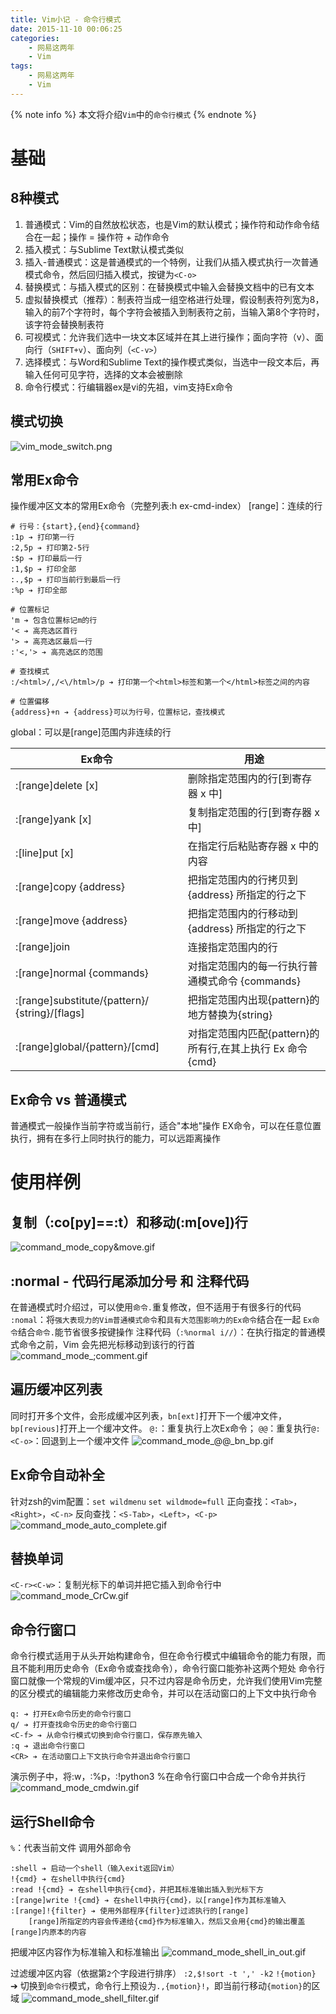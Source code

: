 ```yaml
---
title: Vim小记 - 命令行模式
date: 2015-11-10 00:06:25
categories:
    - 网易这两年
    - Vim
tags:
    - 网易这两年
    - Vim
---
```


{% note info %}
本文将介绍`Vim`中的`命令行模式`
{% endnote %}

<!-- more -->

# 基础

## 8种模式
1. 普通模式：Vim的自然放松状态，也是Vim的默认模式；操作符和动作命令结合在一起；操作 = 操作符 + 动作命令
2. 插入模式：与Sublime Text默认模式类似
3. 插入-普通模式：这是普通模式的一个特例，让我们从插入模式执行一次普通模式命令，然后回归插入模式，按键为`<C-o>`
4. 替换模式：与插入模式的区别：在替换模式中输入会替换文档中的已有文本
5. 虚拟替换模式（推荐）：制表符当成一组空格进行处理，假设制表符列宽为8，输入的前7个字符时，每个字符会被插入到制表符之前，当输入第8个字符时，该字符会替换制表符
6. 可视模式：允许我们选中一块文本区域并在其上进行操作；面向字符（v）、面向行（`SHIFT+v`）、面向列（`<C-v>`）
7. 选择模式：与Word和Sublime Text的操作模式类似，当选中一段文本后，再输入任何可见字符，选择的文本会被删除
8. 命令行模式：行编辑器ex是vi的先祖，vim支持Ex命令

## 模式切换
![vim_mode_switch.png](http://ouxz9b8l3.bkt.clouddn.com/vim_mode_switch.png)

## 常用Ex命令
操作缓冲区文本的常用Ex命令（完整列表:h ex-cmd-index）
[range]：连续的行
```
# 行号：{start},{end}{command}
:1p ➔ 打印第一行
:2,5p ➔ 打印第2-5行
:$p ➔ 打印最后一行
:1,$p ➔ 打印全部
:.,$p ➔ 打印当前行到最后一行
:%p ➔ 打印全部

# 位置标记
'm ➔ 包含位置标记m的行
'< ➔ 高亮选区首行
'> ➔ 高亮选区最后一行
:'<,'> ➔ 高亮选区的范围

# 查找模式
:/<html>/,/<\/html>/p ➔ 打印第一个<html>标签和第一个</html>标签之间的内容

# 位置偏移
{address}+n ➔ {address}可以为行号，位置标记，查找模式
```
global：可以是[range]范围内非连续的行

| Ex命令 | 用途 |
| --- | --- |
| :[range]delete [x] | 删除指定范围内的行[到寄存器 x 中] |
| :[range]yank [x] | 复制指定范围的行[到寄存器 x 中] |
| :[line]put [x] | 在指定行后粘贴寄存器 x 中的内容 |
| :[range]copy {address} | 把指定范围内的行拷贝到 {address} 所指定的行之下 |
| :[range]move {address} | 把指定范围内的行移动到 {address} 所指定的行之下 |
| :[range]join | 连接指定范围内的行 |
| :[range]normal {commands} | 对指定范围内的每一行执行普通模式命令 {commands} |
| :[range]substitute/{pattern}/ {string}/[flags] | 把指定范围内出现{pattern}的地方替换为{string} |
| :[range]global/{pattern}/[cmd] | 对指定范围内匹配{pattern}的所有行,在其上执行 Ex 命令{cmd}  |

## Ex命令 vs 普通模式
普通模式一般操作当前字符或当前行，适合"本地"操作
EX命令，可以在任意位置执行，拥有在多行上同时执行的能力，可以远距离操作

# 使用样例

##  复制（:co[py]==:t）和移动(:m[ove])行
![command_mode_copy&move.gif](http://ouxz9b8l3.bkt.clouddn.com/command_mode_copy&move.gif)

## :normal - 代码行尾添加分号 和 注释代码
在普通模式时介绍过，可以使用`命令.`重复修改，但不适用于有很多行的代码
`:nomal`：将`强大表现力的Vim普通模式命令`和`具有大范围影响力的Ex命令`结合在一起
`Ex命令`结合`命令.`能节省很多按键操作
注释代码（`:%normal i//`）：在执行指定的普通模式命令之前，Vim 会先把光标移动到该行的行首
![command_mode_;comment.gif](http://ouxz9b8l3.bkt.clouddn.com/command_mode_;comment.gif)

## 遍历缓冲区列表
同时打开多个文件，会形成缓冲区列表，`bn[ext]`打开下一个缓冲文件，`bp[revious]`打开上一个缓冲文件。
`@:`：重复执行上次Ex命令；
`@@`：重复执行`@:`
`<C-o>`：回退到上一个缓冲文件
![command_mode_@@_bn_bp.gif](http://ouxz9b8l3.bkt.clouddn.com/command_mode_@@_bn_bp.gif)

## Ex命令自动补全
针对zsh的vim配置：`set wildmenu` `set wildmode=full`
正向查找：`<Tab>`，`<Right>`，`<C-n>`
反向查找：`<S-Tab>`，`<Left>`，`<C-p>`
![command_mode_auto_complete.gif](http://ouxz9b8l3.bkt.clouddn.com/command_mode_auto_complete.gif)

## 替换单词
`<C-r><C-w>`：复制光标下的单词并把它插入到命令行中
![command_mode_CrCw.gif](http://ouxz9b8l3.bkt.clouddn.com/command_mode_CrCw.gif)

## 命令行窗口

命令行模式适用于从头开始构建命令，但在命令行模式中编辑命令的能力有限，而且不能利用历史命令（Ex命令或查找命令），命令行窗口能弥补这两个短处
命令行窗口就像一个常规的Vim缓冲区，只不过内容是命令历史，允许我们使用Vim完整的区分模式的编辑能力来修改历史命令，并可以在活动窗口的上下文中执行命令
```
q: ➔ 打开Ex命令历史的命令行窗口
q/ ➔ 打开查找命令历史的命令行窗口
<C-f> ➔ 从命令行模式切换到命令行窗口，保存原先输入
:q ➔ 退出命令行窗口
<CR> ➔ 在活动窗口上下文执行命令并退出命令行窗口
```

演示例子中，将:w，:%p，:!python3 %在命令行窗口中合成一个命令并执行
![command_mode_cmdwin.gif](http://ouxz9b8l3.bkt.clouddn.com/command_mode_cmdwin.gif)

## 运行Shell命令

`%`：代表当前文件
调用外部命令
```
:shell ➔ 启动一个shell（输入exit返回Vim）
!{cmd} ➔ 在shell中执行{cmd}
:read !{cmd} ➔ 在shell中执行{cmd}，并把其标准输出插入到光标下方
:[range]write !{cmd} ➔ 在shell中执行{cmd}，以[range]作为其标准输入
:[range]!{filter} ➔ 使用外部程序{filter}过滤执行的[range]
    [range]所指定的内容会传递给{cmd}作为标准输入，然后又会用{cmd}的输出覆盖[range]内原本的内容
```

把缓冲区内容作为标准输入和标准输出
![command_mode_shell_in_out.gif](http://ouxz9b8l3.bkt.clouddn.com/command_mode_shell_in_out.gif)

过滤缓冲区内容（依据第`2`个字段进行排序）
`:2,$!sort -t ',' -k2`
`!{motion}` ➔ 切换到`命令行`模式，命令行上预设为`.,{motion}!`，即当前行移动`{motion}`的区域
![command_mode_shell_filter.gif](http://ouxz9b8l3.bkt.clouddn.com/command_mode_shell_filter.gif)

<!-- indicate-the-source -->


